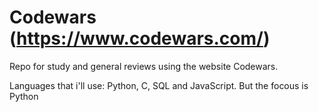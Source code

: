 # Codewars (https://www.codewars.com/)

Repo for study and general reviews using the website Codewars.

Languages that i'll use: Python, C, SQL and JavaScript. 
But the focous is Python
